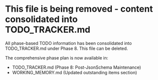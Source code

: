 # This file is being removed - content consolidated into TODO_TRACKER.md

All phase-based TODO information has been consolidated into TODO_TRACKER.md under Phase 8.
This file can be deleted.

The comprehensive phase plan is now available in:
- TODO_TRACKER.md (Phase 8: Post-JsonSchema Maintenance)
- WORKING_MEMORY.md (Updated outstanding items section)